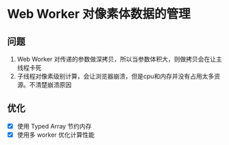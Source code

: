 # Web Worker 对像素体数据的管理 

## 问题

1. Web Worker 对传递的参数做深拷贝，所以当参数体积大，则做拷贝会在让主线程卡死
2. 子线程对像素级别计算，会让浏览器崩溃，但是cpu和内存并没有占用太多资源。不清楚崩溃原因

## 优化

- [x] 使用 Typed Array 节约内存
- [x] 使用多 worker 优化计算性能